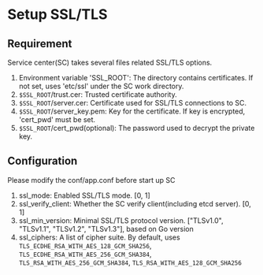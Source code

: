 # Setup SSL/TLS

## Requirement
Service center(SC) takes several files related SSL/TLS options.

1. Environment variable 'SSL_ROOT': The directory contains certificates. If not set, uses 'etc/ssl' under the SC work directory.
1. `$SSL_ROOT`/trust.cer: Trusted certificate authority.
1. `$SSL_ROOT`/server.cer: Certificate used for SSL/TLS connections to SC.
1. `$SSL_ROOT`/server_key.pem: Key for the certificate. If key is encrypted, 'cert_pwd' must be set.
1. `$SSL_ROOT`/cert_pwd(optional): The password used to decrypt the private key.

## Configuration
Please modify the conf/app.conf before start up SC

1. ssl_mode: Enabled SSL/TLS mode. [0, 1]
1. ssl_verify_client: Whether the SC verify client(including etcd server). [0, 1]
1. ssl_min_version: Minimal SSL/TLS protocol version. ["TLSv1.0", "TLSv1.1", "TLSv1.2", "TLSv1.3"], based on Go version
1. ssl_ciphers: A list of cipher suite. By default, uses `TLS_ECDHE_RSA_WITH_AES_128_GCM_SHA256`, `TLS_ECDHE_RSA_WITH_AES_256_GCM_SHA384`, `TLS_RSA_WITH_AES_256_GCM_SHA384`, `TLS_RSA_WITH_AES_128_GCM_SHA256`
